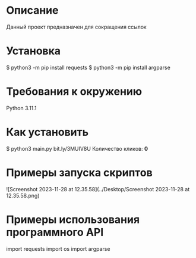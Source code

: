 Описание
=
Данный проект предназначен для сокращения ссылок

Установка
=

$ python3 -m pip install requests
$ python3 -m pip install argparse

Требования к окружению
=
Python 3.11.1 

Как установить
=
$ python3 main.py bit.ly/3MUIV8U
Количество кликов: **0**


Примеры запуска скриптов
=

![Screenshot 2023-11-28 at 12.35.58](../Desktop/Screenshot 2023-11-28 at 12.35.58.png)

Примеры использования программного API
=

import requests
import os
import argparse


